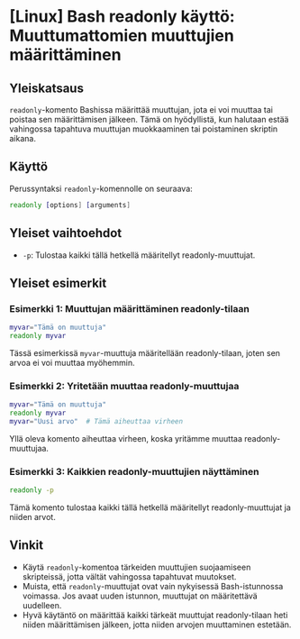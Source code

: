 # [Linux] Bash readonly käyttö: Muuttumattomien muuttujien määrittäminen

## Yleiskatsaus
`readonly`-komento Bashissa määrittää muuttujan, jota ei voi muuttaa tai poistaa sen määrittämisen jälkeen. Tämä on hyödyllistä, kun halutaan estää vahingossa tapahtuva muuttujan muokkaaminen tai poistaminen skriptin aikana.

## Käyttö
Perussyntaksi `readonly`-komennolle on seuraava:

```bash
readonly [options] [arguments]
```

## Yleiset vaihtoehdot
- `-p`: Tulostaa kaikki tällä hetkellä määritellyt readonly-muuttujat.

## Yleiset esimerkit

### Esimerkki 1: Muuttujan määrittäminen readonly-tilaan
```bash
myvar="Tämä on muuttuja"
readonly myvar
```
Tässä esimerkissä `myvar`-muuttuja määritellään readonly-tilaan, joten sen arvoa ei voi muuttaa myöhemmin.

### Esimerkki 2: Yritetään muuttaa readonly-muuttujaa
```bash
myvar="Tämä on muuttuja"
readonly myvar
myvar="Uusi arvo"  # Tämä aiheuttaa virheen
```
Yllä oleva komento aiheuttaa virheen, koska yritämme muuttaa readonly-muuttujaa.

### Esimerkki 3: Kaikkien readonly-muuttujien näyttäminen
```bash
readonly -p
```
Tämä komento tulostaa kaikki tällä hetkellä määritellyt readonly-muuttujat ja niiden arvot.

## Vinkit
- Käytä `readonly`-komentoa tärkeiden muuttujien suojaamiseen skripteissä, jotta vältät vahingossa tapahtuvat muutokset.
- Muista, että `readonly`-muuttujat ovat vain nykyisessä Bash-istunnossa voimassa. Jos avaat uuden istunnon, muuttujat on määritettävä uudelleen.
- Hyvä käytäntö on määrittää kaikki tärkeät muuttujat readonly-tilaan heti niiden määrittämisen jälkeen, jotta niiden arvojen muuttaminen estetään.